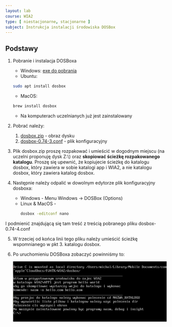 ```yaml
---
layout: lab
course: WIA2
type: [ niestacjonarne, stacjonarne ]
subject: Instrukcja instalacji środowiska DOSBox
---
```

## Podstawy
1. Pobranie i instalacja DOSBoxa

   - Windows:
  [exe do pobrania](https://sourceforge.net/projects/dosbox/files/latest/download) 
   - Ubuntu:
   ```bash
   sudo apt install dosbox
   ```
   - MacOS:
   ```bash
   brew install dosbox
   ```
   - Na komputerach uczelnianych już jest zainstalowany

2. Pobrać należy:
   1. [dosbox.zip](../assets/RBD/WIA2/dosbox.zip) - obraz dysku
   2. [dosbox-0.74-3.conf](../assets/RBD/WIA2/dosbox-0.74-3.conf) - plik konfiguracyjny

3. Plik dosbox.zip proszę rozpakować i umieścić w dogodnym miejscu (na uczelni proponuję dysk Z:\\) oraz **skopiować ścieżkę rozpakowanego katalogu**. Proszę się upewnić, że kopiujecie ścieżkę do katalogu dosbox, który zawiera w sobie katalogi app i WIA2, a nie katalogu dosbox, który zawiera katalog dosbox. 

4. Następnie należy odpalić w dowolnym edytorze plik konfiguracyjny dosboxa:
   - Windows - Menu Windows -> DOSBox (Options)
   - Linux & MacOS - 
        ```bash
        dosbox -editconf nano
        ```
I podmienić znajdującą się tam treść z treścią pobranego pliku dosbox-0.74-4.conf

5. W trzeciej od końca linii tego pliku należy umieścić ścieżkę wspomnianego w pkt 3. katalogu dosbox.
6. Po uruchomieniu DOSBoxa zobaczyć powinniśmy to:
   
   ![dosbox](../assets/RBD/WIA2/dosbox.png)